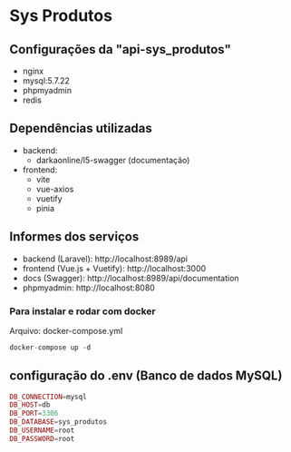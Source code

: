 # Sys Produtos

## Configurações da "api-sys_produtos"

- nginx
- mysql:5.7.22
- phpmyadmin
- redis

## Dependências utilizadas
- backend:
    - darkaonline/l5-swagger (documentação)
- frontend:
    - vite
    - vue-axios
    - vuetify
    - pinia

## Informes dos serviços
- backend (Laravel): http://localhost:8989/api
- frontend (Vue.js + Vuetify): http://localhost:3000
- docs (Swagger): http://localhost:8989/api/documentation
- phpmyadmin: http://localhost:8080

### Para instalar e rodar com docker

Arquivo: docker-compose.yml

~~~~php
docker-compose up -d
~~~~

## configuração do .env (Banco de dados MySQL)
~~~php
DB_CONNECTION=mysql
DB_HOST=db
DB_PORT=3306
DB_DATABASE=sys_produtos
DB_USERNAME=root
DB_PASSWORD=root
~~~
